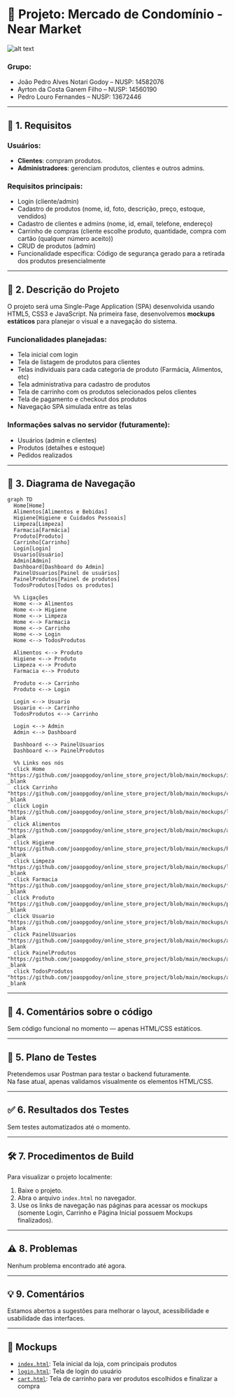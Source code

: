 # 🛒 Projeto: Mercado de Condomínio - Near Market

![alt text](https://i.imgur.com/WVDQtfQ.jpeg)

### Grupo:
- João Pedro Alves Notari Godoy – NUSP: 14582076  
- Ayrton da Costa Ganem Filho – NUSP: 14560190  
- Pedro Louro Fernandes – NUSP: 13672446  

---

## 📌 1. Requisitos

### Usuários:
- **Clientes**: compram produtos.
- **Administradores**: gerenciam produtos, clientes e outros admins.

### Requisitos principais:
- Login (cliente/admin)
- Cadastro de produtos (nome, id, foto, descrição, preço, estoque, vendidos)
- Cadastro de clientes e admins (nome, id, email, telefone, endereço)
- Carrinho de compras (cliente escolhe produto, quantidade, compra com cartão (qualquer número aceito))
- CRUD de produtos (admin)
- Funcionalidade específica: Código de segurança gerado para a retirada dos produtos presencialmente

---

## 📝 2. Descrição do Projeto

O projeto será uma Single-Page Application (SPA) desenvolvida usando HTML5, CSS3 e JavaScript. Na primeira fase, desenvolvemos **mockups estáticos** para planejar o visual e a navegação do sistema.

### Funcionalidades planejadas:
- Tela inicial com login
- Tela de listagem de produtos para clientes
- Telas individuais para cada categoria de produto (Farmácia, Alimentos, etc)
- Tela administrativa para cadastro de produtos
- Tela de carrinho com os produtos selecionados pelos clientes
- Tela de pagamento e checkout dos produtos
- Navegação SPA simulada entre as telas

### Informações salvas no servidor (futuramente):
- Usuários (admin e clientes)
- Produtos (detalhes e estoque)
- Pedidos realizados

---

## 🧭 3. Diagrama de Navegação

```mermaid
graph TD
  Home[Home]
  Alimentos[Alimentos e Bebidas]
  Higiene[Higiene e Cuidados Pessoais]
  Limpeza[Limpeza]
  Farmacia[Farmácia]
  Produto[Produto]
  Carrinho[Carrinho]
  Login[Login]
  Usuario[Usuário]
  Admin[Admin]
  Dashboard[Dashboard do Admin]
  PainelUsuarios[Painel de usuários]
  PainelProdutos[Painel de produtos]
  TodosProdutos[Todos os produtos]

  %% Ligações
  Home <--> Alimentos
  Home <--> Higiene
  Home <--> Limpeza
  Home <--> Farmacia
  Home <--> Carrinho
  Home <--> Login
  Home <--> TodosProdutos

  Alimentos <--> Produto
  Higiene <--> Produto
  Limpeza <--> Produto
  Farmacia <--> Produto

  Produto <--> Carrinho
  Produto <--> Login

  Login <--> Usuario
  Usuario <--> Carrinho
  TodosProdutos <--> Carrinho

  Login <--> Admin
  Admin <--> Dashboard

  Dashboard <--> PainelUsuarios
  Dashboard <--> PainelProdutos

  %% Links nos nós
  click Home "https://github.com/joaopgodoy/online_store_project/blob/main/mockups/index_01.png" _blank
  click Carrinho "https://github.com/joaopgodoy/online_store_project/blob/main/mockups/cart.png" _blank
  click Login "https://github.com/joaopgodoy/online_store_project/blob/main/mockups/login.png" _blank
  click Alimentos "https://github.com/joaopgodoy/online_store_project/blob/main/mockups/alimentos.jpeg" _blank
  click Higiene "https://github.com/joaopgodoy/online_store_project/blob/main/mockups/higiene.jpeg" _blank
  click Limpeza "https://github.com/joaopgodoy/online_store_project/blob/main/mockups/limpeza.jpeg" _blank
  click Farmacia "https://github.com/joaopgodoy/online_store_project/blob/main/mockups/farmacia.jpeg" _blank
  click Produto "https://github.com/joaopgodoy/online_store_project/blob/main/mockups/product.jpeg" _blank
  click Usuario "https://github.com/joaopgodoy/online_store_project/blob/main/mockups/user.jpeg" _blank
  click PainelUsuarios "https://github.com/joaopgodoy/online_store_project/blob/main/mockups/admin_dashboard_users.jpeg" _blank
  click PainelProdutos "https://github.com/joaopgodoy/online_store_project/blob/main/mockups/admin_dashboard_products.jpeg" _blank
  click TodosProdutos "https://github.com/joaopgodoy/online_store_project/blob/main/mockups/all_products.jpeg" _blank

```

---

## 💬 4. Comentários sobre o código

Sem código funcional no momento — apenas HTML/CSS estáticos.

---

## 🧪 5. Plano de Testes

Pretendemos usar Postman para testar o backend futuramente.  
Na fase atual, apenas validamos visualmente os elementos HTML/CSS.

---

## ✅ 6. Resultados dos Testes

Sem testes automatizados até o momento.

---

## 🛠 7. Procedimentos de Build

Para visualizar o projeto localmente:

1. Baixe o projeto.
2. Abra o arquivo `index.html` no navegador.
3. Use os links de navegação nas páginas para acessar os mockups (somente Login, Carrinho e Página Inicial possuem Mockups finalizados).

---

## ⚠️ 8. Problemas

Nenhum problema encontrado até agora.

---

## 💡 9. Comentários

Estamos abertos a sugestões para melhorar o layout, acessibilidade e usabilidade das interfaces.

---

## 🔗 Mockups

- [`index.html`](index.html): Tela inicial da loja, com principais produtos
- [`login.html`](login.html): Tela de login do usuário
- [`cart.html`](cart.html): Tela de carrinho para ver produtos escolhidos e finalizar a compra
